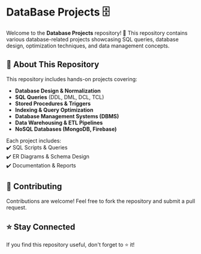 # DataBase Projects 🗄️  

Welcome to the **Database Projects** repository! 🚀 This repository contains various database-related projects showcasing SQL queries, database design, optimization techniques, and data management concepts.  

## 📌 About This Repository  
This repository includes hands-on projects covering:  
- **Database Design & Normalization**  
- **SQL Queries** (DDL, DML, DCL, TCL)  
- **Stored Procedures & Triggers**  
- **Indexing & Query Optimization**  
- **Database Management Systems (DBMS)**  
- **Data Warehousing & ETL Pipelines**  
- **NoSQL Databases (MongoDB, Firebase)**  

Each project includes:  
✔️ SQL Scripts & Queries  
✔️ ER Diagrams & Schema Design  
✔️ Documentation & Reports  

## 📢 Contributing  
Contributions are welcome! Feel free to fork the repository and submit a pull request.  

## ⭐ Stay Connected  
If you find this repository useful, don't forget to ⭐ it!  
